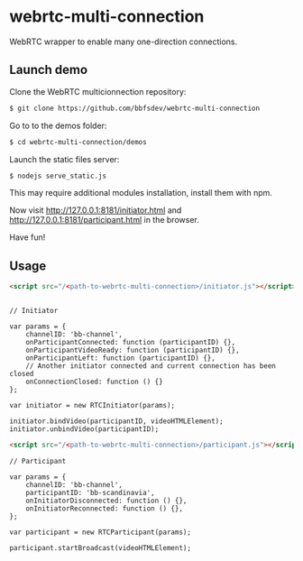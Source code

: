 webrtc-multi-connection
=======================

WebRTC wrapper to enable many one-direction connections.

Launch demo
-------------

Clone the WebRTC multicionnection repository:
```bash
$ git clone https://github.com/bbfsdev/webrtc-multi-connection
```
Go to to the demos folder:
```bash
$ cd webrtc-multi-connection/demos
```
Launch the static files server:
```bash
$ nodejs serve_static.js
```
This may require additional modules installation, install them with npm.

Now visit http://127.0.0.1:8181/initiator.html and http://127.0.0.1:8181/participant.html in the browser.

Have fun!

Usage
------

```html
<script src="/<path-to-webrtc-multi-connection>/initiator.js"></script>
```

```javacript

// Initiator

var params = {
    channelID: 'bb-channel',
    onParticipantConnected: function (participantID) {},
    onParticipantVideoReady: function (participantID) {},
    onParticipantLeft: function (participantID) {},
    // Another initiator connected and current connection has been closed
    onConnectionClosed: function () {}
};

var initiator = new RTCInitiator(params);

initiator.bindVideo(participantID, videoHTMLElement);
initiator.unbindVideo(participantID);
```

```html
<script src="/<path-to-webrtc-multi-connection>/participant.js"></script>
```

```javacript
// Participant

var params = {
    channelID: 'bb-channel',
    participantID: 'bb-scandinavia',
    onInitiatorDisconnected: function () {},
    onInitiatorReconnected: function () {},
};

var participant = new RTCParticipant(params);

participant.startBroadcast(videoHTMLElement);
```

